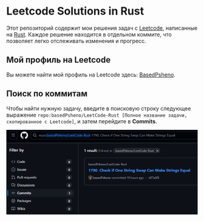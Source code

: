 # Leetcode Solutions in Rust
Этот репозиторий содержит мои решения задач с [Leetcode](https://leetcode.com/), написанные на [Rust](https://www.rust-lang.org/). Каждое решение находится в отдельном коммите, что позволяет легко отслеживать изменения и прогресс.

## Мой профиль на Leetcode
Вы можете найти мой профиль на Leetcode здесь: [BasedPsheno](https://leetcode.com/u/basedPsheno/).

## Поиск по коммитам
Чтобы найти нужную задачу, введите в поисковую строку следующее выражение `repo:basedPsheno/LeetCode-Rust [Полное название задачи, скопированное с Leetcode]`, и затем перейдите в **Commits**.

![Example](assets/Example.png)